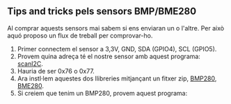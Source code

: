 ## Tips and tricks pels sensors BMP/BME280

Al comprar aquests sensors mai sabem si ens enviaran un o l'altre. Per això aquó proposo un flux de treball per comprovar-ho.

1. Primer connectem el sensor a 3,3V, GND, SDA (GPIO4), SCL (GPIO5).
2. Provem quina adreça té el nostre sensor amb aquest programa: [scanI2C](https://github.com/jnogues/CursIoT-2022-Telecos.cat/blob/main/bmp-bme280/scanI2C.ino).
3. Hauria de ser 0x76 o 0x77.
4. Ara instl·lem aquestes dos llibreries mitjançant un fitxer zip, [BMP280](https://github.com/Seeed-Studio/Grove_BMP280/archive/refs/heads/master.zip), [BME280](https://github.com/Seeed-Studio/Grove_BME280/archive/refs/heads/master.zip).
5. Si creiem que tenim un BMP280, provem aquest programa: 

